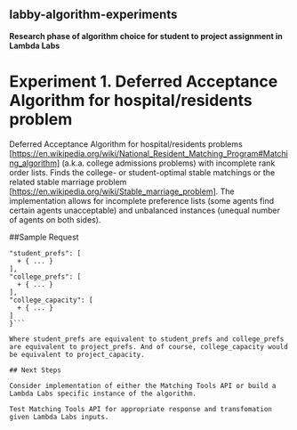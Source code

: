 ## labby-algorithm-experiments
**Research phase of algorithm choice for student to project assignment in Lambda Labs**
  
  # Experiment 1.  Deferred Acceptance Algorithm for hospital/residents problem  
    
Deferred Acceptance Algorithm for hospital/residents problems [https://en.wikipedia.org/wiki/National_Resident_Matching_Program#Matching_algorithm] (a.k.a. college admissions problems) with incomplete rank order lists. Finds the college- or student-optimal stable matchings or the related stable marriage problem [https://en.wikipedia.org/wiki/Stable_marriage_problem]. The implementation allows for incomplete preference lists (some agents find certain agents unacceptable) and unbalanced instances (unequal number of agents on both sides).  
    
 ##Sample Request  
      
```{
"student_prefs": [
  + { ... }
],
"college_prefs": [
  + { ... }
],
"college_capacity": [
  + { ... }
]
}```
    
Where student_prefs are equivalent to student_prefs and college_prefs are equivalent to project_prefs. And of course, college_capacity would be equivalent to project_capacity.
    
## Next Steps
  
Consider implementation of either the Matching Tools API or build a Lambda Labs specific instance of the algorithm.

Test Matching Tools API for appropriate response and transfomation given Lambda Labs inputs.

